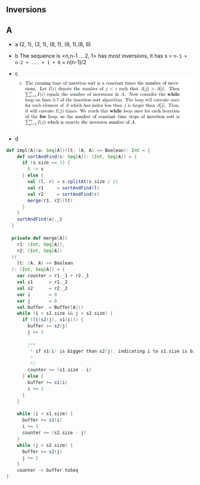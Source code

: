 ## Inversions

## A
 *  a
 (2, 1), (3, 1), (8, 1), (6, 1),(8, 6)

 *  b
 The sequence is <n,n-1 ... 2, 1> has most inversions, it has s = `n-1 + n-2 + ... + 1 + 0` = n(n-1)/2

 *  c
![](https://raw.githubusercontent.com/KnewHow/FPAlgorithms/master/problem-solution/chapter02-basic-algorithms/img/p-2-4.png)

*  d
```Scala
def impl[A](a: Seq[A])(lt: (A, A) => Boolean): Int = {
    def sortAndFind(s: Seq[A]): (Int, Seq[A]) = {
      if (s.size <= 1) {
        0 -> s
      } else {
        val (l, r) = s.splitAt(s.size / 2)
        val r1     = sortAndFind(l)
        val r2     = sortAndFind(r)
        merge(r1, r2)(lt)
      }
    }
    sortAndFind(a)._1
  }

  private def merge[A](
    r1: (Int, Seq[A]),
    r2: (Int, Seq[A])
  )(
    lt: (A, A) => Boolean
  ): (Int, Seq[A]) = {
    var counter = r1._1 + r2._1
    val s1      = r1._2
    val s2      = r2._2
    var i       = 0
    var j       = 0
    val buffer  = Buffer[A]()
    while (i < s1.size && j < s2.size) {
      if (lt(s2(j), s1(i))) {
        buffer += s2(j)
        j += 1

        /**
         * if s1(i) is bigger than s2(j), indicating i to s1.size is bigger than s2(j), the inversion is s1.size - i
         *
         */
        counter += (s1.size - i)
      } else {
        buffer += s1(i)
        i += 1
      }
    }

    while (i < s1.size) {
      buffer += s1(i)
      i += 1
      counter += (s2.size - j)
    }
    while (j < s2.size) {
      buffer += s2(j)
      j += 1
    }
    counter -> buffer.toSeq
}
```
